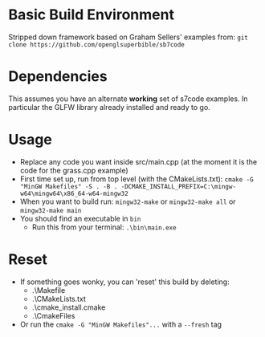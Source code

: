 # Basic Build Environment
Stripped down framework based on Graham Sellers' examples from: `git clone https://github.com/openglsuperbible/sb7code`  

# Dependencies
This assumes you have an alternate **working** set of s7code examples. In particular the GLFW library already installed and ready to go.

# Usage
* Replace any code you want inside src/main.cpp (at the moment it is the code for the grass.cpp example)
* First time set up, run from top level (with the CMakeLists.txt): `cmake -G "MinGW Makefiles" -S . -B . -DCMAKE_INSTALL_PREFIX=C:\mingw-w64\mingw64\x86_64-w64-mingw32`
* When you want to build run: `mingw32-make` or `mingw32-make all` or `mingw32-make main` 
* You should find an executable in `bin`
  * Run this from your terminal: `.\bin\main.exe` 

# Reset
* If something goes wonky, you can 'reset' this build by deleting:
  * .\Makefile
  * .\CMakeLists.txt
  * .\cmake_install.cmake
  * .\CmakeFiles
* Or run the `cmake -G "MinGW Makefiles"...` with a `--fresh` tag